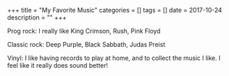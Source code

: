 +++
title = "My Favorite Music"
categories = []
tags = []
date = 2017-10-24
description = ""
+++

Prog rock:
I really like King Crimson, Rush, Pink Floyd
<In the Court of the Crimson King album cover>

Classic rock:
Deep Purple, Black Sabbath, Judas Preist

Vinyl:
I like having records to play at home, and to collect the music I like. I feel like it really does sound better!
<Picture of Liam with King Crimson album>